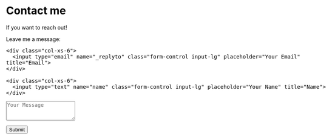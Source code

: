 ﻿---
layout: page
title: Contact me
subtitle: If you want to reach out!
css: “/css/contactme.css”
---

<form action="https://formspree.io/f/xgepoaoe" method="POST" class="form" id="contact-form">

  <p>Leave me a message:</p>

  <div class="row">

    <div class="col-xs-6">
      <input type="email" name="_replyto" class="form-control input-lg" placeholder="Your Email" title="Email">
    </div>

    <div class="col-xs-6">
      <input type="text" name="name" class="form-control input-lg" placeholder="Your Name" title="Name">
    </div>
  </div>

  <input type="hidden" name="_subject" value="New submission from sladewinter.github.io">

<div class="col-xs-6">

  <textarea type="text" name="content" class="form-control input-lg" placeholder="Your Message" title="Message" required="required" rows="3"></textarea>

</div>

  <input type="text" name="_gotcha" style="display:none">

  <input type="hidden" name="_next" value="./aboutme?message=Your message was sent successfully, thanks!" />
  
  <button type="submit" class="btn btn-lg btn-primary">Submit</button>

</form>
